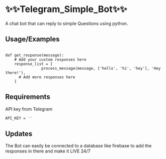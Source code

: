 
# ✨✨Telegram_Simple_Bot✨✨


A chat bot that can reply to simple Questions using python.

## Usage/Examples

```

def get_response(message):
    # Add your custom responses here
    response_list = [
                process_message(message, ['hello', 'hi', 'hey'], 'Hey there!'),
      # Add more responses here
    ]
```





## Requirements

API key from Telegram

```bash
API_KEY = ''
```




## Updates

The Bot can easily be connected to a database like firebase to add the responses in there and make it LIVE 24/7
